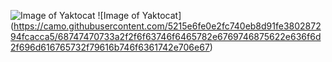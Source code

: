 ![Image of Yaktocat](https://octodex.github.com/images/yaktocat.png)
![Image of Yaktocat] (https://camo.githubusercontent.com/5215e6fe0e2fc740eb8d91fe380287294fcacca5/68747470733a2f2f6f63746f6465782e6769746875622e636f6d2f696d616765732f79616b746f6361742e706e67)
